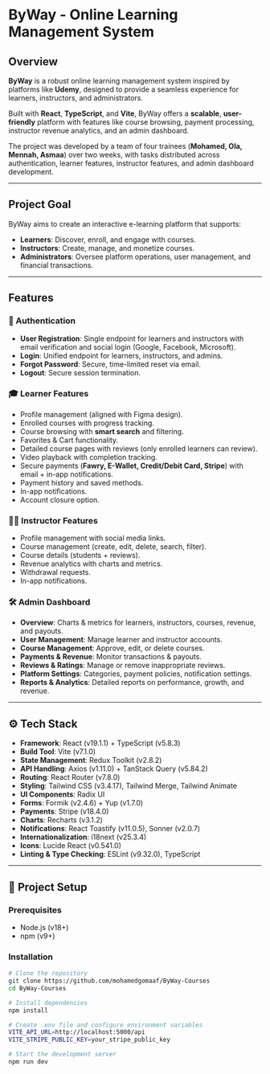 # ByWay - Online Learning Management System

## Overview
**ByWay** is a robust online learning management system inspired by platforms like **Udemy**, designed to provide a seamless experience for learners, instructors, and administrators.  

Built with **React**, **TypeScript**, and **Vite**, ByWay offers a **scalable**, **user-friendly** platform with features like course browsing, payment processing, instructor revenue analytics, and an admin dashboard.  

The project was developed by a team of four trainees (**Mohamed, Ola, Mennah, Asmaa**) over two weeks, with tasks distributed across authentication, learner features, instructor features, and admin dashboard development.

---

## Project Goal
ByWay aims to create an interactive e-learning platform that supports:

- **Learners**: Discover, enroll, and engage with courses.  
- **Instructors**: Create, manage, and monetize courses.  
- **Administrators**: Oversee platform operations, user management, and financial transactions.  

---

## Features

### 🔐 Authentication
- **User Registration**: Single endpoint for learners and instructors with email verification and social login (Google, Facebook, Microsoft).  
- **Login**: Unified endpoint for learners, instructors, and admins.  
- **Forgot Password**: Secure, time-limited reset via email.  
- **Logout**: Secure session termination.  

### 🎓 Learner Features
- Profile management (aligned with Figma design).  
- Enrolled courses with progress tracking.  
- Course browsing with **smart search** and filtering.  
- Favorites & Cart functionality.  
- Detailed course pages with reviews (only enrolled learners can review).  
- Video playback with completion tracking.  
- Secure payments (**Fawry, E-Wallet, Credit/Debit Card, Stripe**) with email + in-app notifications.  
- Payment history and saved methods.  
- In-app notifications.  
- Account closure option.  

### 👨‍🏫 Instructor Features
- Profile management with social media links.  
- Course management (create, edit, delete, search, filter).  
- Course details (students + reviews).  
- Revenue analytics with charts and metrics.  
- Withdrawal requests.  
- In-app notifications.  

### 🛠️ Admin Dashboard
- **Overview**: Charts & metrics for learners, instructors, courses, revenue, and payouts.  
- **User Management**: Manage learner and instructor accounts.  
- **Course Management**: Approve, edit, or delete courses.  
- **Payments & Revenue**: Monitor transactions & payouts.  
- **Reviews & Ratings**: Manage or remove inappropriate reviews.  
- **Platform Settings**: Categories, payment policies, notification settings.  
- **Reports & Analytics**: Detailed reports on performance, growth, and revenue.  

---

## ⚙️ Tech Stack

- **Framework**: React (v19.1.1) + TypeScript (v5.8.3)  
- **Build Tool**: Vite (v7.1.0)  
- **State Management**: Redux Toolkit (v2.8.2)  
- **API Handling**: Axios (v1.11.0) + TanStack Query (v5.84.2)  
- **Routing**: React Router (v7.8.0)  
- **Styling**: Tailwind CSS (v3.4.17), Tailwind Merge, Tailwind Animate  
- **UI Components**: Radix UI  
- **Forms**: Formik (v2.4.6) + Yup (v1.7.0)  
- **Payments**: Stripe (v18.4.0)  
- **Charts**: Recharts (v3.1.2)  
- **Notifications**: React Toastify (v11.0.5), Sonner (v2.0.7)  
- **Internationalization**: i18next (v25.3.4)  
- **Icons**: Lucide React (v0.541.0)  
- **Linting & Type Checking**: ESLint (v9.32.0), TypeScript  

---

## 🚀 Project Setup

### Prerequisites
- Node.js (v18+)  
- npm (v9+)  

### Installation
```bash
# Clone the repository
git clone https://github.com/mohamedgomaaf/ByWay-Courses
cd ByWay-Courses

# Install dependencies
npm install

# Create .env file and configure environment variables
VITE_API_URL=http://localhost:5000/api
VITE_STRIPE_PUBLIC_KEY=your_stripe_public_key

# Start the development server
npm run dev
